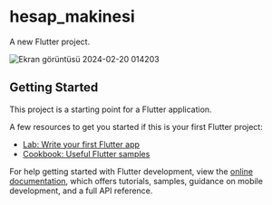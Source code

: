 # hesap_makinesi

A new Flutter project.

![Ekran görüntüsü 2024-02-20 014203](https://github.com/Rumeysaa53/Hesap-Makinesi/assets/161252145/ebb39876-852a-4e1c-a697-163c9f7485f8)

## Getting Started

This project is a starting point for a Flutter application.

A few resources to get you started if this is your first Flutter project:

- [Lab: Write your first Flutter app](https://docs.flutter.dev/get-started/codelab)
- [Cookbook: Useful Flutter samples](https://docs.flutter.dev/cookbook)

For help getting started with Flutter development, view the
[online documentation](https://docs.flutter.dev/), which offers tutorials,
samples, guidance on mobile development, and a full API reference.
